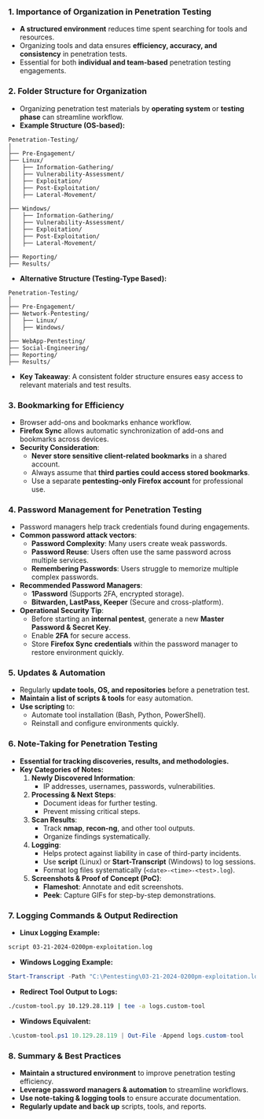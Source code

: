 ### **1. Importance of Organization in Penetration Testing**
- **A structured environment** reduces time spent searching for tools and resources.
- Organizing tools and data ensures **efficiency, accuracy, and consistency** in penetration tests.
- Essential for both **individual and team-based** penetration testing engagements.



### **2. Folder Structure for Organization**
- Organizing penetration test materials by **operating system** or **testing phase** can streamline workflow.
- **Example Structure (OS-based):**
```
Penetration-Testing/
│
├── Pre-Engagement/
├── Linux/
│   ├── Information-Gathering/
│   ├── Vulnerability-Assessment/
│   ├── Exploitation/
│   ├── Post-Exploitation/
│   ├── Lateral-Movement/
│
├── Windows/
│   ├── Information-Gathering/
│   ├── Vulnerability-Assessment/
│   ├── Exploitation/
│   ├── Post-Exploitation/
│   ├── Lateral-Movement/
│
├── Reporting/
├── Results/
```
- **Alternative Structure (Testing-Type Based):**
```
Penetration-Testing/
│
├── Pre-Engagement/
├── Network-Pentesting/
│   ├── Linux/
│   ├── Windows/
│
├── WebApp-Pentesting/
├── Social-Engineering/
├── Reporting/
├── Results/
```
- **Key Takeaway**: A consistent folder structure ensures easy access to relevant materials and test results.



### **3. Bookmarking for Efficiency**
- Browser add-ons and bookmarks enhance workflow.
- **Firefox Sync** allows automatic synchronization of add-ons and bookmarks across devices.
- **Security Consideration**:
    - **Never store sensitive client-related bookmarks** in a shared account.
    - Always assume that **third parties could access stored bookmarks**.
    - Use a separate **pentesting-only Firefox account** for professional use.



### **4. Password Management for Penetration Testing**
- Password managers help track credentials found during engagements.
- **Common password attack vectors**:
    - **Password Complexity**: Many users create weak passwords.
    - **Password Reuse**: Users often use the same password across multiple services.
    - **Remembering Passwords**: Users struggle to memorize multiple complex passwords.
- **Recommended Password Managers**:
    - **1Password** (Supports 2FA, encrypted storage).
    - **Bitwarden, LastPass, Keeper** (Secure and cross-platform).
- **Operational Security Tip**:
    - Before starting an **internal pentest**, generate a new **Master Password & Secret Key**.
    - Enable **2FA** for secure access.
    - Store **Firefox Sync credentials** within the password manager to restore environment quickly.



### **5. Updates & Automation**
- Regularly **update tools, OS, and repositories** before a penetration test.
- **Maintain a list of scripts & tools** for easy automation.
- **Use scripting** to:
    - Automate tool installation (Bash, Python, PowerShell).
    - Reinstall and configure environments quickly.



### **6. Note-Taking for Penetration Testing**
- **Essential for tracking discoveries, results, and methodologies.**
- **Key Categories of Notes:**
    1. **Newly Discovered Information**:
        - IP addresses, usernames, passwords, vulnerabilities.
    2. **Processing & Next Steps**:
        - Document ideas for further testing.
        - Prevent missing critical steps.
    3. **Scan Results**:
        - Track **nmap**, **recon-ng**, and other tool outputs.
        - Organize findings systematically.
    4. **Logging**:
        - Helps protect against liability in case of third-party incidents.
        - Use **script** (Linux) or **Start-Transcript** (Windows) to log sessions.
        - Format log files systematically (`<date>-<time>-<test>.log`).
    5. **Screenshots & Proof of Concept (PoC)**:
        - **Flameshot**: Annotate and edit screenshots.
        - **Peek**: Capture GIFs for step-by-step demonstrations.



### **7. Logging Commands & Output Redirection**
- **Linux Logging Example:**
```bash
script 03-21-2024-0200pm-exploitation.log
```
- **Windows Logging Example:**
```powershell
Start-Transcript -Path "C:\Pentesting\03-21-2024-0200pm-exploitation.log"
```
- **Redirect Tool Output to Logs:**
```bash
./custom-tool.py 10.129.28.119 | tee -a logs.custom-tool
```
- **Windows Equivalent:**
```powershell
.\custom-tool.ps1 10.129.28.119 | Out-File -Append logs.custom-tool
```



### **8. Summary & Best Practices**
- **Maintain a structured environment** to improve penetration testing efficiency.
- **Leverage password managers & automation** to streamline workflows.
- **Use note-taking & logging tools** to ensure accurate documentation.
- **Regularly update and back up** scripts, tools, and reports.